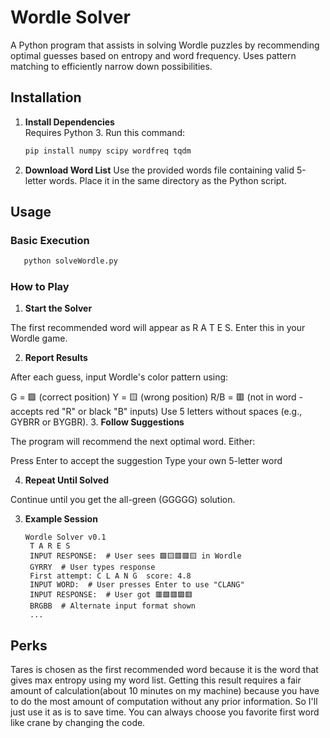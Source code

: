 # Wordle Solver

A Python program that assists in solving Wordle puzzles by recommending optimal guesses based on entropy and word frequency. Uses pattern matching to efficiently narrow down possibilities.

## Installation

1. **Install Dependencies**  
   Requires Python 3. Run this command:
   ```bash
   pip install numpy scipy wordfreq tqdm
   ```
2. **Download Word List**
Use the provided words file containing valid 5-letter words. Place it in the same directory as the Python script.

## Usage
### Basic Execution
```bash
   python solveWordle.py
```
### How to Play
1. **Start the Solver**  

The first recommended word will appear as R A T E S. Enter this in your Wordle game.

2. **Report Results**

After each guess, input Wordle's color pattern using:

G = 🟩 (correct position)
Y = 🟨 (wrong position)
R/B = 🟥 (not in word - accepts red "R" or black "B" inputs)
Use 5 letters without spaces (e.g., GYBRR or BYGBR).
3. **Follow Suggestions**

The program will recommend the next optimal word. Either:

Press Enter to accept the suggestion
Type your own 5-letter word

4. **Repeat Until Solved**

Continue until you get the all-green (GGGGG) solution.

3. **Example Session**
   ```
   Wordle Solver v0.1
    T A R E S
    INPUT RESPONSE:  # User sees 🟩🟨🟥🟥🟨 in Wordle
    GYRRY  # User types response
    First attempt: C L A N G  score: 4.8
    INPUT WORD:  # User presses Enter to use "CLANG"
    INPUT RESPONSE:  # User got 🟥🟩🟥🟩🟥
    BRGBB  # Alternate input format shown
    ...
    ```

## Perks
Tares is chosen as the first recommended word because it is the word that gives max entropy using my word list. Getting this result requires a fair amount of calculation(about 10 minutes on my machine) because you have to do the most amount of computation without any prior information. So I'll just use it as is to save time. You can always choose you favorite first word like crane by changing the code.